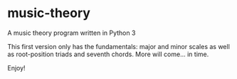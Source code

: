 # music-theory
A music theory program written in Python 3

This first version only has the fundamentals: major and minor scales as well as root-position triads and seventh chords. More will come... in time. 

Enjoy!
